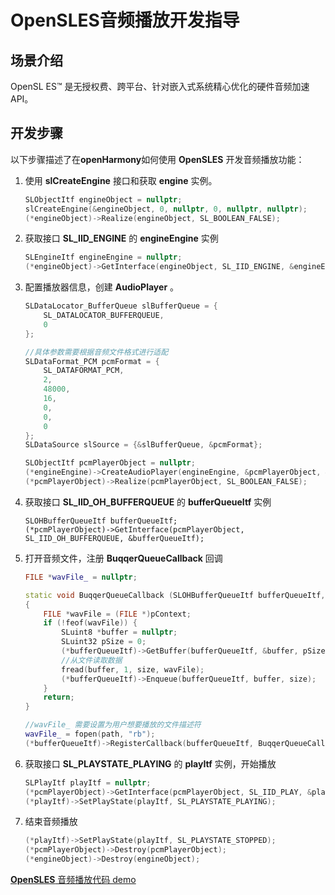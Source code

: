 # OpenSLES音频播放开发指导

 

## 场景介绍

OpenSL ES™ 是无授权费、跨平台、针对嵌入式系统精心优化的硬件音频加速API。 

 

## 开发步骤

以下步骤描述了在**openHarmony**如何使用 **OpenSLES** 开发音频播放功能：

1. 使用 **slCreateEngine** 接口和获取 **engine** 实例。

    ```c++
    SLObjectItf engineObject = nullptr;
    slCreateEngine(&engineObject, 0, nullptr, 0, nullptr, nullptr);
    (*engineObject)->Realize(engineObject, SL_BOOLEAN_FALSE);
    ```

    

2. 获取接口 **SL_IID_ENGINE** 的 **engineEngine** 实例

    ```c++
    SLEngineItf engineEngine = nullptr;
    (*engineObject)->GetInterface(engineObject, SL_IID_ENGINE, &engineEngine);
    ```

    

3. 配置播放器信息，创建 **AudioPlayer** 。

    ```c++
    SLDataLocator_BufferQueue slBufferQueue = {
        SL_DATALOCATOR_BUFFERQUEUE,
        0
    };
    
    //具体参数需要根据音频文件格式进行适配
    SLDataFormat_PCM pcmFormat = {
        SL_DATAFORMAT_PCM,
        2,
        48000,
        16,
        0,
        0,
        0
    };
    SLDataSource slSource = {&slBufferQueue, &pcmFormat};
    
    SLObjectItf pcmPlayerObject = nullptr;
    (*engineEngine)->CreateAudioPlayer(engineEngine, &pcmPlayerObject, &slSource, null, 0, nullptr, nullptr);
    (*pcmPlayerObject)->Realize(pcmPlayerObject, SL_BOOLEAN_FALSE);
    ```

    

4. 获取接口 **SL_IID_OH_BUFFERQUEUE** 的 **bufferQueueItf** 实例

    ```
    SLOHBufferQueueItf bufferQueueItf;
    (*pcmPlayerObject)->GetInterface(pcmPlayerObject, SL_IID_OH_BUFFERQUEUE, &bufferQueueItf);
    ```

    

5. 打开音频文件，注册 **BuqqerQueueCallback** 回调

    ```c++
    FILE *wavFile_ = nullptr;
    
    static void BuqqerQueueCallback (SLOHBufferQueueItf bufferQueueItf, void *pContext, SLuint32 size)
    {
        FILE *wavFile = (FILE *)pContext;
        if (!feof(wavFile)) {
            SLuint8 *buffer = nullptr;
            SLuint32 pSize = 0;
            (*bufferQueueItf)->GetBuffer(bufferQueueItf, &buffer, pSize);
            //从文件读取数据
            fread(buffer, 1, size, wavFile);
            (*bufferQueueItf)->Enqueue(bufferQueueItf, buffer, size);
        }
        return;
    }
    
    //wavFile_ 需要设置为用户想要播放的文件描述符
    wavFile_ = fopen(path, "rb");
    (*bufferQueueItf)->RegisterCallback(bufferQueueItf, BuqqerQueueCallback, wavFile_);
    ```

    

6. 获取接口 **SL_PLAYSTATE_PLAYING** 的 **playItf** 实例，开始播放

    ```c++
    SLPlayItf playItf = nullptr;
    (*pcmPlayerObject)->GetInterface(pcmPlayerObject, SL_IID_PLAY, &playItf);
    (*playItf)->SetPlayState(playItf, SL_PLAYSTATE_PLAYING);
    ```

    

7. 结束音频播放

    ```c++
    (*playItf)->SetPlayState(playItf, SL_PLAYSTATE_STOPPED);
    (*pcmPlayerObject)->Destroy(pcmPlayerObject);
    (*engineObject)->Destroy(engineObject);
    ```

    

 [**OpenSLES** 音频播放代码 demo](https://gitee.com/openharmony/multimedia_audio_standard/blob/master/services/test/audio_opensles_test.cpp)